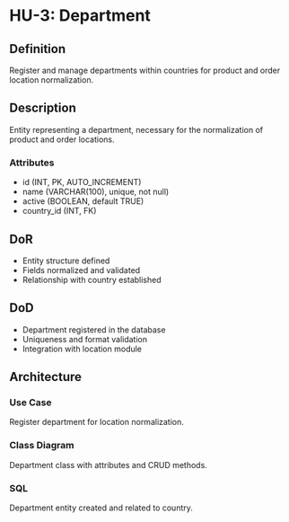 # HU-3: Department

## Definition
Register and manage departments within countries for product and order location normalization.

## Description
Entity representing a department, necessary for the normalization of product and order locations.

### Attributes
- id (INT, PK, AUTO_INCREMENT)
- name (VARCHAR(100), unique, not null)
- active (BOOLEAN, default TRUE)
- country_id (INT, FK)

## DoR
- Entity structure defined
- Fields normalized and validated
- Relationship with country established

## DoD
- Department registered in the database
- Uniqueness and format validation
- Integration with location module

## Architecture
### Use Case
Register department for location normalization.

### Class Diagram
Department class with attributes and CRUD methods.

### SQL
Department entity created and related to country.
